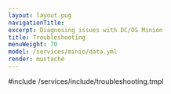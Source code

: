 ```yaml
---
layout: layout.pug
navigationTitle:
excerpt: Diagnosing issues with DC/OS Minion
title: Troubleshooting
menuWeight: 70
model: /services/minio/data.yml
render: mustache
---
```


#include /services/include/troubleshooting.tmpl
